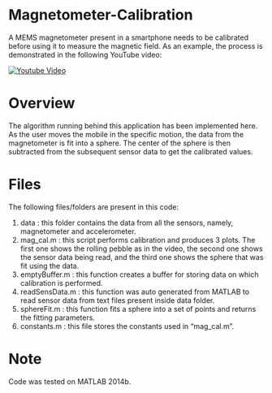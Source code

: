# Magnetometer-Calibration

A MEMS magnetometer present in a smartphone needs to be calibrated before using it to measure the magnetic field. As an example, the process is demonstrated in the following YouTube video:

[![Youtube Video](https://cdn4.iconfinder.com/data/icons/social-media-2210/24/Youtube-512.png)](https://www.youtube.com/watch?v=OFF_nzIktRk)

# Overview
The algorithm running behind this application has been implemented here. As the user moves the mobile in the specific motion, the data from the magnetometer is fit into a sphere. The center of the sphere is then subtracted from the subsequent sensor data to get the calibrated values. 

# Files
The following files/folders are present in this code: <br/>
1) data : this folder contains the data from all the sensors, namely, magnetometer and accelerometer.
2) mag_cal.m : this script performs calibration and produces 3 plots. The first one shows the rolling pebble as in the video, the second one shows the sensor data being read, and the third one shows the sphere that was fit using the data.
3) emptyBuffer.m : this function creates a buffer for storing data on which calibration is performed.
4) readSensData.m : this function was auto generated from MATLAB to read sensor data from text files present inside data folder.
5) sphereFit.m : this function fits a sphere into a set of points and returns the fitting parameters.
6) constants.m : this file stores the constants used in “mag_cal.m”.

# Note
Code was tested on MATLAB 2014b.
